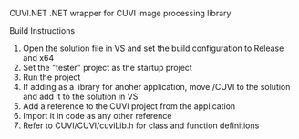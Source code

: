 CUVI.NET
.NET wrapper for CUVI image processing library

Build Instructions
1.	Open the solution file in VS and set the build configuration to Release and x64
2.	Set the "tester" project as the startup project
3.	Run the project
4.	If adding as a library for anoher application, move /CUVI to the solution and add
	it to the solution in VS
5.	Add a reference to the CUVI project from the application
6.	Import it in code as any other reference
7.	Refer to CUVI/CUVI/cuviLib.h for class and function definitions

